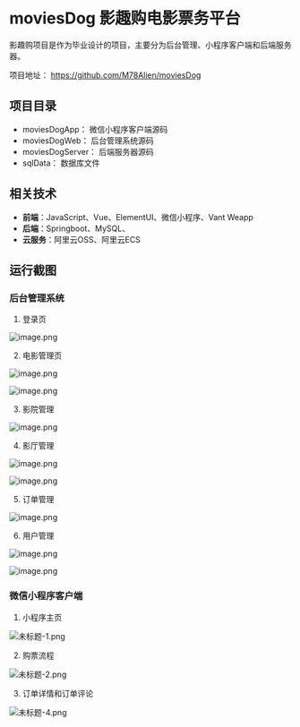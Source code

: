 # moviesDog 影趣购电影票务平台

影趣购项目是作为毕业设计的项目，主要分为后台管理、小程序客户端和后端服务器。

项目地址： https://github.com/M78Alien/moviesDog
## 项目目录

- moviesDogApp： 微信小程序客户端源码
- moviesDogWeb： 后台管理系统源码
- moviesDogServer： 后端服务器源码
- sqlData： 数据库文件

## 相关技术

- **前端**：JavaScript、Vue、ElementUI、微信小程序、Vant Weapp
- **后端**：Springboot、MySQL、
- **云服务**：阿里云OSS、阿里云ECS

## 运行截图

### 后台管理系统

1. 登录页

![image.png](https://alien-blog.oss-cn-beijing.aliyuncs.com/20250319153610.png)

2. 电影管理页

![image.png](https://alien-blog.oss-cn-beijing.aliyuncs.com/20250319153701.png)

![image.png](https://alien-blog.oss-cn-beijing.aliyuncs.com/20250319153720.png)

3. 影院管理

![image.png](https://alien-blog.oss-cn-beijing.aliyuncs.com/20250319153746.png)

4. 影厅管理

![image.png](https://alien-blog.oss-cn-beijing.aliyuncs.com/20250319153814.png)

![image.png](https://alien-blog.oss-cn-beijing.aliyuncs.com/20250319153827.png)

5. 订单管理

![image.png](https://alien-blog.oss-cn-beijing.aliyuncs.com/20250319154110.png)

6. 用户管理

![image.png](https://alien-blog.oss-cn-beijing.aliyuncs.com/20250319154342.png)

![image.png](https://alien-blog.oss-cn-beijing.aliyuncs.com/20250319154355.png)


### 微信小程序客户端

1. 小程序主页

![未标题-1.png](https://alien-blog.oss-cn-beijing.aliyuncs.com/%E6%9C%AA%E6%A0%87%E9%A2%98-1.png)

2. 购票流程

![未标题-2.png](https://alien-blog.oss-cn-beijing.aliyuncs.com/%E6%9C%AA%E6%A0%87%E9%A2%98-2.png)

3. 订单详情和订单评论

![未标题-4.png](https://alien-blog.oss-cn-beijing.aliyuncs.com/%E6%9C%AA%E6%A0%87%E9%A2%98-4.png)
